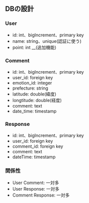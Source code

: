 ## DBの設計  
### User
- id: int、bigIncrement、primary key
- name: string、unique(認証に使う)
- point: int __(追加機能)

### Comment
- id: int、bigIncrement、primary key
- user_id: foreign key
- emotion_id: integer
- prefecture: string
- latitude: double(緯度)
- longtitude: double(経度)
- comment: text
- date_time: timestamp

### Response
- id: int、bigIncrement、primary key
- user_id: foreign key
- comment_id: foreign key
- comment: text
- dateTime: timestamp

### 関係性
- User Comment: 一対多
- User Response: 一対多
- Comment Response: 一対多

